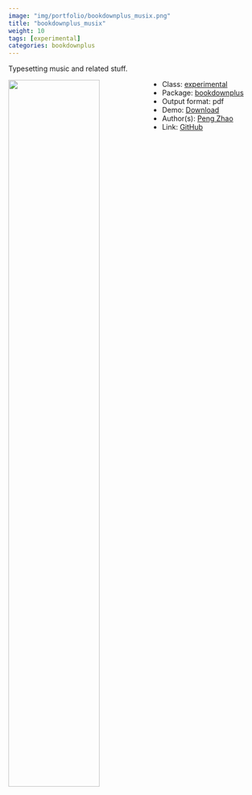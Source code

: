 ```yaml
---
image: "img/portfolio/bookdownplus_musix.png"
title: "bookdownplus_musix"
weight: 10
tags: [experimental]
categories: bookdownplus
---
```


Typesetting music and related stuff.

<!--more-->

<p><a href="../../img/portfolio/bookdownplus_musix.png"><img class = "jf-image-shadow" src="../../img/portfolio/bookdownplus_musix.png", width="60%"  align="left"></a></p>



- Class: [experimental](../../tags/experimental)
- Package: [bookdownplus](bookdownplus)
- Output format: pdf
- Demo: [Download](https://pzhaonet.github.io/bookdownplus/upload/musix/showcase/musix.pdf)
- Author(s): [Peng Zhao](https://pzhao.org)
- Link: [GitHub](https://github.com/pzhaonet/bookdownplus)


